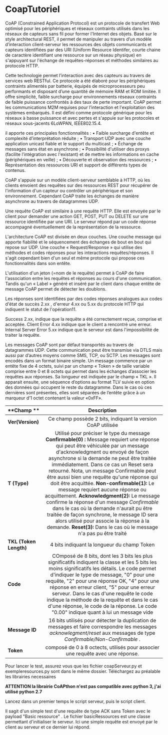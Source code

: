 # CoapTutoriel

CoAP (Constrained Application Protocol) est un protocole de transfert Web optimisé pour les périphériques et réseaux contraints utilisés dans les réseaux de capteurs sans fil pour former l'Internet des objets. 
Basé sur le style architectural REST, il permet de manipuler au travers d’un modèle d’interaction client-serveur les ressources des objets communicants et capteurs identifiées par des URI (Uniform Resource Identifer, courte chaine de caractère identifiant une ressource sur un réseau physique) en s'appuyant sur l'échange de requêtes-réponses et méthodes similaires au protocole HTTP. 


Cette technologie permet l’interaction avec des capteurs au travers de services web RESTful. Ce protocole a été élaboré pour les périphériques contraints alimentés par batterie, équipés de microprocesseurs peu performants et disposant d’une quantité de mémoire RAM et ROM limitée. Il offre simplicité, faible surcharge pour environnements réseaux contraints de faible puissance confrontés à des taux de perte important. CoAP permet les communications M2M requises pour l’interaction et l'exploitation des systèmes embarqués. Il est défini comme protocole générique pour les réseaux à basse puissance et avec pertes et s'appuie sur les protocoles et réseaux sous-jacents 6LoWPAN, IEEE802.15.4.


il apporte ces principales fonctionnalités : 
•	Faible surcharge d'entête et complexité d’interprétation réduite ;
•	Transport UDP avec une couche application unicast fiable et le support du multicast ;
•	Échange de messages sans état en asynchrone ;
•	Possibilité d'utiliser des proxys (facilite l’intégration avec l'existant) et de mettre les informations en cache (périphériques en veille) ;
•	Découverte et observation des ressources ;
•	Représentation des ressources URI et support de différents types de contenus.


CoAP s'appuie sur un modèle client-serveur semblable à HTTP, où les clients envoient des requêtes sur des ressources REST pour récupérer de l'information d'un capteur ou contrôler un périphérique et son environnement. Cependant CoAP traite les échanges de manière asynchrone au travers de datagrammes UDP.


Une requête CoAP est similaire à une requête HTTP. Elle est envoyée par le client pour demander une action GET, POST, PUT ou DELETE sur une ressource identifiée par une URI. Le serveur répond par un code réponse accompagné éventuellement de la représentation de la ressource.


L'architecture CoAP est divisée en deux couches. Une couche message qui apporte fiabilité et le séquencement des échanges de bout en bout qui repose sur UDP. Une couche « Request/Response » qui utilise des méthodes et codes réponses pour les interactions requêtes/réponses. Il s'agit cependant bien d'un seul et même protocole qui propose ces fonctionnalités dans son entête. 
 
 
L'utilisation d'un jeton (=nom de le requête) permet à CoAP de faire l'association entre les requêtes et réponses au cours d'une communication. Tandis qu'un « Label » généré et inséré par le client dans chaque entête de message CoAP permet de détecter les doublons.


Les réponses sont identifiées par des codes réponses analogues aux codes d'état de succès 2.xx , d'erreur 4.xx ou 5.xx du protocole HTTP qui indiquent le statut de l'opération11. 
 
 
Success
2.xx, indique que la requête a été correctement reçue, comprise et acceptée.
Client Error 
4.xx indique que le client a rencontré une erreur.
Internal Server Error
5.xx indique que le serveur est dans l'impossibilité de traiter la requête.


Les messages CoAP sont par défaut transportés au travers de datagrammes UDP. Cette communication peut être transmise via DTLS mais aussi par d’autres moyens comme SMS, TCP, ou SCTP. Les messages sont encodés dans un format binaire simple. Un message commence par un entête fixe de 4 octets, suivi par un champ « Token » de taille variable comprise entre 0 et 8 octets qui permet dans les échanges d’associer les requêtes aux réponses. Sa longueur est indiquée par le champ « TKL ». Il apparait ensuite, une séquence d’options au format TLV suivie en option des données qui occupent le reste du datagramme. Dans le cas où ces dernières sont présentes, elles sont séparées de l’entête grâce à un marqueur d’1 octet contenant la valeur «0xFF».

| **Champ **      |     **Description**     |
| :------------ | :-------------: | 
| **Ver(Version)**      |     Ce champ possède 2 bits, indiquant la version CoAP utilisée     |
| **T (Type)**     |   Utilisé pour préciser le type du message  **Confirmable(0) :**  Message requiert une réponse qui peut être véhiculée par un message d'acknowledgment ou envoyé de façon asynchrone si la demande ne peut être traitée immédiatement. Dans ce cas un Reset sera retourné. Nota, un message Confirmable peut être aussi bien une requête qu'une réponse qui doit être acquittée.  **Non-confirmable(1):**  Le message requiert aucune réponse ou acquittement.  **Acknowledgment(2):**  Le message confirme la réponse d'un message _Confirmable_ dans le cas où la demande n'aurait pu être traitée de façon synchrone, le message ID sera alors utilisé pour associe la réponse à la demande.  **Reset(3):**  Dans le cas où le message n'a pas pu être traité   |
| **TKL (Token Length)**       |    4 bits indiquant la longueur du champ Token      |
| **Code** | COmposé de 8 bits, dont les 3 bits les plus significatifs indiquent la classe et les 5 bits les moins significatifs les détails. Le code permet d'indiquer le type de message, "0" pour une requête, "2" pour une réponse OK, "4" pour une réponse en erreur client, "5" pour une erreur serveur. Dans le cas d'une requête le code indique la méthode de la requête et dans le cas d'une réponse, le code de la réponse. Le code "0.00" indique quant à lui un message vide |
| **Message ID** | 16 bits utilisés pour détecter la duplication de messages et faire correspondre les messages _acknowlegment/reset_ aux messages de type _Confirmable/Non-Confirmable_ . |
| **Token** | composé de 0 à 8 octects, utilisés pour associer une requête avec une réponse. |


Pour lancer le test, assurez vous que les fichier coapServeur.py et exempleresources.py sont dans le même dossier.
Téléchargez au préalable les librairies necessaires  

**ATTENTION la librairie CoAPthon n'est pas compatible avec python 3, j'ai utilisé python 2.7**

Lancez dans un premier temps le script serveur, puis le script client.

Il sagit d'un simple test d'une requête de type ACK sans Token avec le payload "Basic ressource" .
Le fichier basicRessources est une classe permettant d'initialiser le serveur.
Ici une simple requête est envoyé par le client au serveur et ce dernier lui répond.
 

